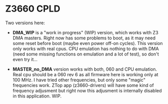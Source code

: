 # Z3660 CPLD

Two versions here:

 * <b>DMA_WIP</b> is a "work in progress" (WIP) version, which works with Z3 DMA masters. Right now has some problems to boot, as it may need some reset before boot (maybe even power off-on cycles). This version only works with real cpus. CPU emulation has nothing to do with DMA (need some missing functions on emulation and a lot of test), so don't even try it...

 * <b>MASTER_no_DMA</b> version works with both, 060 and CPU emulation. Real cpu should be a 060 rev 6 as all firmware here is working only at 100 MHz. I have tried other frequencies, but only some "magic" frequencies work. ZTop app (z3660-drivers) will have some kind of frequency adjusment but right now this adjusment is internally disabled in this application. WIP.
